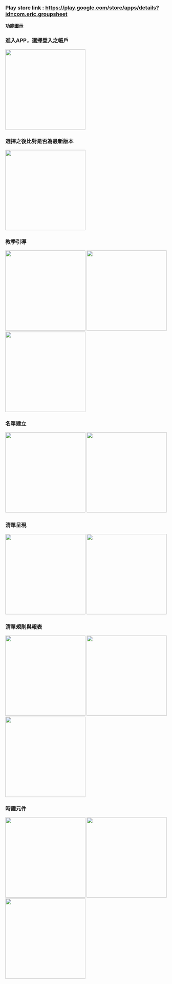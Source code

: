 ### Play store link : https://play.google.com/store/apps/details?id=com.eric.groupsheet
**功能圖示**

### 進入APP，選擇登入之帳戶
<img src="https://github.com/eric19950925/GroupSheet/blob/master/116237.jpg" width="250" />

### 選擇之後比對是否為最新版本
<img src="https://github.com/eric19950925/GroupSheet/blob/master/116238.jpg" width="250" />

### 教學引導
<img src="https://github.com/eric19950925/GroupSheet/blob/master/116239.jpg" width="250" />
<img src="https://github.com/eric19950925/GroupSheet/blob/master/116240.jpg" width="250" />
<img src="https://github.com/eric19950925/GroupSheet/blob/master/116241.jpg" width="250" />

### 名單建立
<img src="https://github.com/eric19950925/GroupSheet/blob/master/116242.jpg" width="250" />
<img src="https://github.com/eric19950925/GroupSheet/blob/master/116243.jpg" width="250" />

### 清單呈現
<img src="https://github.com/eric19950925/GroupSheet/blob/master/116244.jpg" width="250" />
<img src="https://github.com/eric19950925/GroupSheet/blob/master/116245.jpg" width="250" />

### 清單規則與報表
<img src="https://github.com/eric19950925/GroupSheet/blob/master/116246.jpg" width="250" />
<img src="https://github.com/eric19950925/GroupSheet/blob/master/116247.jpg" width="250" />
<img src="https://github.com/eric19950925/GroupSheet/blob/master/116248.jpg" width="250" />

### 時鐘元件
<img src="https://github.com/eric19950925/GroupSheet/blob/master/116249.jpg" width="250" />
<img src="https://github.com/eric19950925/GroupSheet/blob/master/116250.jpg" width="250" />
<img src="https://github.com/eric19950925/GroupSheet/blob/master/116251.jpg" width="250" />

